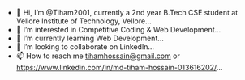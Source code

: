 - 👋 Hi, I’m @Tiham2001, currently a 2nd year B.Tech CSE student at Vellore Institute of Technology, Vellore...
- 👀 I’m interested in Competitive Coding & Web Development...
- 🌱 I’m currently learning Web Development...
- 💞️ I’m looking to collaborate on LinkedIn...
- 📫 How to reach me tihamhossain@gmail.com or https://www.linkedin.com/in/md-tiham-hossain-013616202/...

<!---
Tiham2001/Tiham2001 is a ✨ special ✨ repository because its `README.md` (this file) appears on your GitHub profile.
You can click the Preview link to take a look at your changes.
--->

